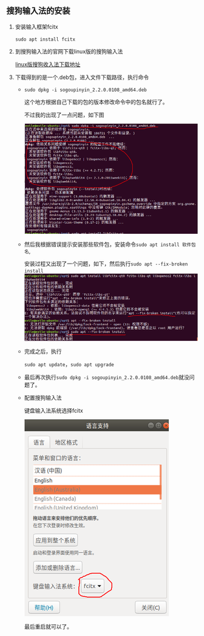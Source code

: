 ## 搜狗输入法的安装

1. 安装输入框架fcitx

   `sudo apt install fcitx`

2. 到搜狗输入法的官网下载linux版的搜狗输入法

   [linux版搜狗收入法下载地址](https://pinyin.sogou.com/linux/?r=pinyin)

3. 下载得到的是一个.deb包，进入文件下载路径，执行命令

   - `sudo dpkg -i sogoupinyin_2.2.0.0108_amd64.deb`

     这个地方根据自己下载的包的版本修改命令中的包名就行了。

     不过我的出现了一点问题，如下图

     ![安装包出错](./img/dpkg_sogou_error.png)

   - 然后我根据错误提示安装那些软件包，安装命令`sudo apt install 软件包名`,

     安装过程又出现了一个问题，如下，然后执行`sudo apt --fix-broken install`![安装依赖包出错](./img/install_sogou_packege_error.png)

   - 完成之后，执行

     `sudo apt update`，`sudo apt upgrade`

   - 最后再次执行``sudo dpkg -i sogoupinyin_2.2.0.0108_amd64.deb``就没问题了。

   - 配置搜狗输入法

     键盘输入法系统选择fcitx

     ![键盘输入法系统选择fcitx](./img/select_fcitx.png)

     最后重启就可以了。